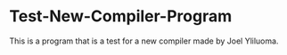 # Test-New-Compiler-Program
This is a program that is a test for a new compiler made by Joel Yliluoma. 
